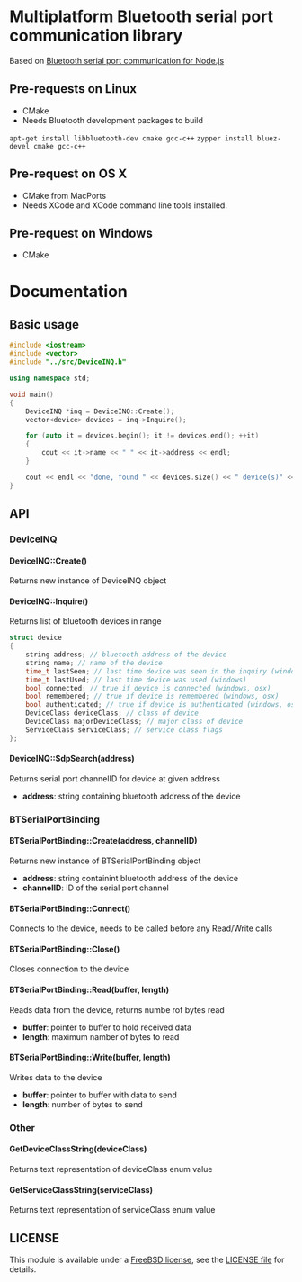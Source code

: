# Multiplatform Bluetooth serial port communication library

Based on <a href="https://github.com/eelcocramer/node-bluetooth-serial-port">Bluetooth serial port communication for Node.js</a>

## Pre-requests on Linux

* CMake
* Needs Bluetooth development packages to build

`apt-get install libbluetooth-dev cmake gcc-c++`
`zypper install bluez-devel cmake gcc-c++`

## Pre-request on OS X

* CMake from MacPorts
* Needs XCode and XCode command line tools installed.

## Pre-request on Windows

* CMake

# Documentation

## Basic usage

```cpp
#include <iostream>
#include <vector>
#include "../src/DeviceINQ.h"

using namespace std;

void main()
{
	DeviceINQ *inq = DeviceINQ::Create();
	vector<device> devices = inq->Inquire();

	for (auto it = devices.begin(); it != devices.end(); ++it)
	{
		cout << it->name << " " << it->address << endl;
	}

	cout << endl << "done, found " << devices.size() << " device(s)" << endl;
}
```

## API

### DeviceINQ

#### DeviceINQ::Create()

Returns new instance of DeviceINQ object

#### DeviceINQ::Inquire()

Returns list of bluetooth devices in range

```cpp
struct device
{
	string address; // bluetooth address of the device
	string name; // name of the device
	time_t lastSeen; // last time device was seen in the inquiry (windows, osx)
	time_t lastUsed; // last time device was used (windows)
	bool connected; // true if device is connected (windows, osx)
	bool remembered; // true if device is remembered (windows, osx)
	bool authenticated; // true if device is authenticated (windows, osx)
	DeviceClass deviceClass; // class of device
	DeviceClass majorDeviceClass; // major class of device
	ServiceClass serviceClass; // service class flags
};
```

#### DeviceINQ::SdpSearch(address)

Returns serial port channelID for device at given address

* __address__: string containing bluetooth address of the device

### BTSerialPortBinding

#### BTSerialPortBinding::Create(address, channelID)

Returns new instance of BTSerialPortBinding object

* __address__: string containint bluetooth address of the device
* __channelID__: ID of the serial port channel

#### BTSerialPortBinding::Connect()

Connects to the device, needs to be called before any Read/Write calls

#### BTSerialPortBinding::Close()

Closes connection to the device

#### BTSerialPortBinding::Read(buffer, length)

Reads data from the device, returns numbe rof bytes read

* __buffer__: pointer to buffer to hold received data
* __length__: maximum namber of bytes to read

#### BTSerialPortBinding::Write(buffer, length)

Writes data to the device

* __buffer__: pointer to buffer with data to send
* __length__: number of bytes to send

### Other

#### GetDeviceClassString(deviceClass)

Returns text representation of deviceClass enum value

#### GetServiceClassString(serviceClass)

Returns text representation of serviceClass enum value

## LICENSE

This module is available under a [FreeBSD license](http://opensource.org/licenses/BSD-2-Clause), see the [LICENSE file](./LICENSE.md) for details.
